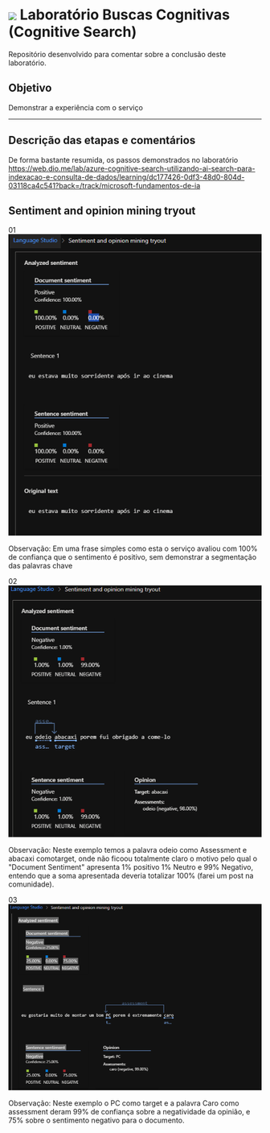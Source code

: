 <h1>
    <a href="https://www.dio.me/">
     <img align="center" width="40px" src="https://hermes.digitalinnovation.one/assets/diome/logo-minimized.png"></a>
    <span> Laboratório Buscas Cognitivas (Cognitive Search) </span>
</h1>

Repositório desenvolvido para comentar sobre a conclusão deste laboratório.

## Objetivo
Demonstrar a experiência com o serviço

---
## Descrição das etapas e comentários
De forma bastante resumida, os passos demonstrados no laboratório https://web.dio.me/lab/azure-cognitive-search-utilizando-ai-search-para-indexacao-e-consulta-de-dados/learning/dc177426-0df3-48d0-804d-03118ca4c541?back=/track/microsoft-fundamentos-de-ia 


## Sentiment and opinion mining tryout
01 ![alt text](https://github.com/CrisMach/analisesentimentos/blob/main/inputs/LS-01.png?raw=true)

Observação: Em uma frase simples como esta o serviço avaliou com 100% de confiança que o sentimento é positivo, sem demonstrar a segmentação das palavras chave

02 ![alt text](https://github.com/CrisMach/analisesentimentos/blob/main/inputs/LS-02.png?raw=true)

Observação: Neste exemplo temos a palavra odeio como Assessment e abacaxi comotarget, onde não ficoou totalmente claro o motivo pelo qual o "Document Sentiment" apresenta 1% positivo 1% Neutro e 99% Negativo, entendo que a soma apresentada deveria totalizar 100% (farei um post na comunidade).

03 ![alt text](https://github.com/CrisMach/analisesentimentos/blob/main/inputs/LS-03.png?raw=true)

Observação: Neste exemplo o PC como target e a palavra Caro como assessment deram 99% de confiança sobre a negatividade da opinião, e 75% sobre o sentimento negativo para o documento.
